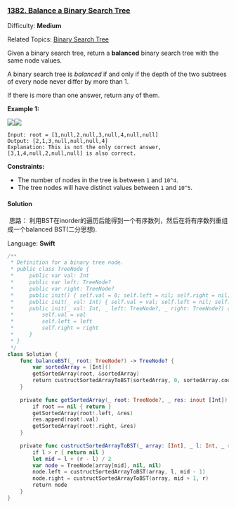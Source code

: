### [1382\. Balance a Binary Search Tree](https://leetcode.com/problems/balance-a-binary-search-tree/)

Difficulty: **Medium**  

Related Topics: [Binary Search Tree](https://leetcode.com/tag/binary-search-tree/)


Given a binary search tree, return a **balanced** binary search tree with the same node values.

A binary search tree is _balanced_ if and only if the depth of the two subtrees of every node never differ by more than 1.

If there is more than one answer, return any of them.

**Example 1:**

**![](https://assets.leetcode.com/uploads/2019/08/22/1515_ex1.png)![](https://assets.leetcode.com/uploads/2019/08/22/1515_ex1_out.png)**

```
Input: root = [1,null,2,null,3,null,4,null,null]
Output: [2,1,3,null,null,null,4]
Explanation: This is not the only correct answer, [3,1,4,null,2,null,null] is also correct.
```

**Constraints:**

*   The number of nodes in the tree is between `1` and `10^4`.
*   The tree nodes will have distinct values between `1` and `10^5`.


#### Solution
 思路： 利用BST在inorder的遍历后能得到一个有序数列，然后在将有序数列重组成一个balanced BST(二分思想).

Language: **Swift**

```swift
/**
 * Definition for a binary tree node.
 * public class TreeNode {
 *     public var val: Int
 *     public var left: TreeNode?
 *     public var right: TreeNode?
 *     public init() { self.val = 0; self.left = nil; self.right = nil; }
 *     public init(_ val: Int) { self.val = val; self.left = nil; self.right = nil; }
 *     public init(_ val: Int, _ left: TreeNode?, _ right: TreeNode?) {
 *         self.val = val
 *         self.left = left
 *         self.right = right
 *     }
 * }
 */
class Solution {
    func balanceBST(_ root: TreeNode?) -> TreeNode? {
        var sortedArray = [Int]()
        getSortedArray(root, &sortedArray)
        return custructSortedArrayToBST(sortedArray, 0, sortedArray.count - 1)
    }
    
    private func getSortedArray(_ root: TreeNode?, _ res: inout [Int]) { // inorder
        if root == nil { return }
        getSortedArray(root!.left, &res)
        res.append(root!.val)
        getSortedArray(root!.right, &res)
    }
    
    private func custructSortedArrayToBST(_ array: [Int], _ l: Int, _ r: Int) -> TreeNode? {
        if l > r { return nil }
        let mid = l + (r - l) / 2
        var node = TreeNode(array[mid], nil, nil)
        node.left = custructSortedArrayToBST(array, l, mid - 1)
        node.right = custructSortedArrayToBST(array, mid + 1, r)
        return node
    }
}
```